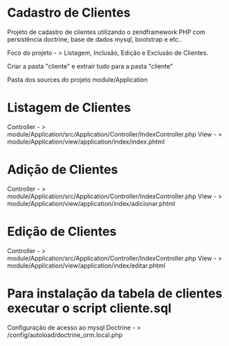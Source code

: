 # Cadastro de Clientes


Projeto de cadastro de clientes utilizando o zendframework PHP com persistência doctrine, base de dados mysql, bootstrap e etc..

Foco do projeto - > Listagem, Inclusão, Edição e Exclusão de Clientes.

Criar a pasta "cliente" e extrair tudo para a pasta "cliente"

Pasta dos sources do projeto module/Application 


# Listagem de Clientes 
Controller - > module/Application/src/Application/Controller/IndexController.php
View - > module/Application/view/application/index/index.phtml

# Adição de Clientes 
Controller - > module/Application/src/Application/Controller/IndexController.php
View - > module/Application/view/application/index/adicionar.phtml

# Edição de Clientes 
Controller - > module/Application/src/Application/Controller/IndexController.php
View - > module/Application/view/application/index/editar.phtml

# Para instalação da tabela de clientes executar o script cliente.sql
Configuração de acesso ao mysql
Doctrine - > /config/autoload/doctrine_orm.local.php
